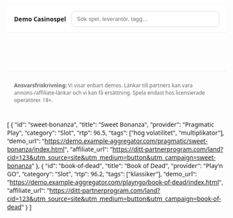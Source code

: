 <!DOCTYPE html>
<html lang="sv">
<head>
  <meta charset="utf-8" />
  <meta name="viewport" content="width=device-width, initial-scale=1" />
  <title>Demo Casinospel – Spela gratis</title>
  <meta name="description" content="Spela demo casinospel gratis. Testa slots i free play-läge och hitta licensierade casinon.">
  <link rel="preconnect" href="https://fonts.gstatic.com" crossorigin>
  <style>
    body { font-family: system-ui, -apple-system, Segoe UI, Roboto, sans-serif; margin:0; }
    header { position:sticky; top:0; background:#fff; border-bottom:1px solid #eee; padding:12px 16px; display:flex; gap:12px; align-items:center; z-index:10;}
    .brand { font-weight:700; }
    #search { flex:1; padding:10px 12px; border:1px solid #ddd; border-radius:8px; }
    .grid { display:grid; grid-template-columns: repeat(auto-fill, minmax(220px,1fr)); gap:16px; padding:16px; }
    .card { border:1px solid #eee; border-radius:12px; overflow:hidden; background:#fff; display:flex; flex-direction:column; }
    .thumb { aspect-ratio:16/9; background:#f4f4f4; display:flex; align-items:center; justify-content:center; font-size:14px; color:#777; }
    .card-body { padding:12px; display:flex; flex-direction:column; gap:6px; }
    .meta { font-size:12px; color:#666; display:flex; gap:8px; flex-wrap:wrap; }
    .tags { display:flex; gap:6px; flex-wrap:wrap; }
    .tag { font-size:11px; background:#f2f2f2; padding:4px 8px; border-radius:999px; }
    .row { display:flex; gap:8px; }
    .btn { flex:1; padding:10px 12px; border-radius:8px; border:1px solid #ddd; background:#fafafa; cursor:pointer; text-align:center; text-decoration:none; }
    .btn.primary { background:#0e7afe; color:white; border-color:#0e7afe; }
    /* Modal */
    dialog { width:min(1100px, 96vw); border:none; border-radius:12px; padding:0; }
    .modal-header { display:flex; justify-content:space-between; align-items:center; padding:10px 12px; border-bottom:1px solid #eee; }
    .modal-body { height:min(70vh, 80dvh); }
    iframe { width:100%; height:100%; border:0; }
    .notice { padding:8px 12px; font-size:12px; color:#555; background:#fffbe6; border-top:1px solid #f2e7a8; }
    footer { padding:24px 16px; font-size:12px; color:#666; border-top:1px solid #eee; }
    .age-gate { position:fixed; inset:0; background:rgba(255,255,255,0.96); display:none; align-items:center; justify-content:center; }
    .age-box { background:#fff; border:1px solid #eee; border-radius:12px; padding:20px; width:min(420px,90vw); text-align:center; }
  </style>
</head>
<body>
  <div class="age-gate" id="ageGate">
    <div class="age-box">
      <h2>18+</h2>
      <p>Den här sidan visar demo av casinospel. Bekräfta att du är 18 år eller äldre.</p>
      <div class="row" style="margin-top:12px;">
        <button class="btn" id="ageNo">Nej</button>
        <button class="btn primary" id="ageYes">Ja, jag är 18+</button>
      </div>
      <p style="font-size:12px;margin-top:8px;">Spela ansvarsfullt. I Sverige: besök Stödlinjen vid behov.</p>
    </div>
  </div>

  <header>
    <div class="brand">Demo Casinospel</div>
    <input id="search" type="search" placeholder="Sök spel, leverantör, tagg…" />
  </header>

  <main class="grid" id="grid" aria-live="polite"></main>

  <dialog id="player">
    <div class="modal-header">
      <div id="modalTitle">Speltitel</div>
      <button class="btn" id="closeBtn">Stäng</button>
    </div>
    <div class="modal-body">
      <iframe id="iframe" title="Speldemo" loading="lazy" referrerpolicy="no-referrer-when-downgrade" allow="autoplay; fullscreen"></iframe>
    </div>
    <div class="notice">
      Demo-läge. 18+. Spela ansvarsfullt. <a id="affLink" class="btn primary" style="margin-left:8px;">Spela på riktigt (annons)</a>
    </div>
  </dialog>

  <footer>
    <strong>Ansvarsfriskrivning:</strong> Vi visar enbart demos. Länkar till partners kan vara annons-/affiliate-länkar och vi kan få ersättning. Spela endast hos licensierade operatörer. 18+. 
  </footer>

  <script>
    const grid = document.getElementById('grid');
    const search = document.getElementById('search');
    const dlg = document.getElementById('player');
    const iframe = document.getElementById('iframe');
    const modalTitle = document.getElementById('modalTitle');
    const affLink = document.getElementById('affLink');

    fetch('games.json').then(r => r.json()).then(games => {
      const state = { games, filtered: games };

      const render = () => {
        grid.innerHTML = '';
        state.filtered.forEach(g => {
          const el = document.createElement('article');
          el.className = 'card';
          el.innerHTML = `
            <div class="thumb" aria-hidden="true">${g.provider}</div>
            <div class="card-body">
              <div><strong>${g.title}</strong></div>
              <div class="meta">
                <span>${g.category}</span>
                <span>RTP: ${g.rtp ? g.rtp + '%' : '—'}</span>
                <span>${g.provider}</span>
              </div>
              <div class="tags">${(g.tags||[]).map(t=>`<span class="tag">${t}</span>`).join('')}</div>
              <div class="row">
                <button class="btn" data-demo="${g.demo_url}" data-title="${g.title}" data-aff="${g.affiliate_url}">Spela demo</button>
                <a class="btn primary" href="${g.affiliate_url}" rel="nofollow sponsored noopener" target="_blank" aria-label="Spela på riktigt hos licensierad operatör">Spela på riktigt</a>
              </div>
            </div>`;
          el.querySelector('button').addEventListener('click', (e) => {
            const btn = e.currentTarget;
            iframe.src = btn.dataset.demo;
            modalTitle.textContent = btn.dataset.title;
            affLink.href = btn.dataset.aff;
            affLink.setAttribute('rel','nofollow sponsored noopener');
            affLink.setAttribute('target','_blank');
            if (!dlg.open) dlg.showModal();
          });
          grid.appendChild(el);
        });
      };

      search.addEventListener('input', () => {
        const q = search.value.toLowerCase().trim();
        state.filtered = state.games.filter(g => (
          g.title.toLowerCase().includes(q) ||
          (g.provider||'').toLowerCase().includes(q) ||
          (g.category||'').toLowerCase().includes(q) ||
          (g.tags||[]).some(t => t.toLowerCase().includes(q))
        ));
        render();
      });

      render();
    });

    document.getElementById('closeBtn').addEventListener('click', () => {
      iframe.src = 'about:blank';
      dlg.close();
    });

    // Enkel 18+ åldersgrind
    const gate = document.getElementById('ageGate');
    const ok = localStorage.getItem('age_ok');
    if (!ok) gate.style.display = 'flex';
    document.getElementById('ageYes').onclick = () => { localStorage.setItem('age_ok','1'); gate.style.display = 'none'; };
    document.getElementById('ageNo').onclick = () => { window.location.href = 'https://www.google.com'; };
  </script>
</body>
</html>


[
  {
    "id": "sweet-bonanza",
    "title": "Sweet Bonanza",
    "provider": "Pragmatic Play",
    "category": "Slot",
    "rtp": 96.5,
    "tags": ["hög volatilitet", "multiplikator"],
    "demo_url": "https://demo.example-aggregator.com/pragmatic/sweet-bonanza/index.html",
    "affiliate_url": "https://ditt-partnerprogram.com/land?cid=123&utm_source=site&utm_medium=button&utm_campaign=sweet-bonanza"
  },
  {
    "id": "book-of-dead",
    "title": "Book of Dead",
    "provider": "Play'n GO",
    "category": "Slot",
    "rtp": 96.2,
    "tags": ["klassiker"],
    "demo_url": "https://demo.example-aggregator.com/playngo/book-of-dead/index.html",
    "affiliate_url": "https://ditt-partnerprogram.com/land?cid=123&utm_source=site&utm_medium=button&utm_campaign=book-of-dead"
  }
]

